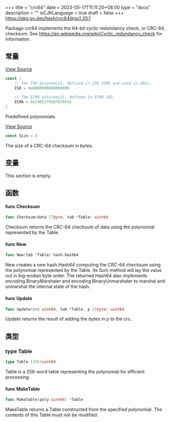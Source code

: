 +++
title = "crc64"
date = 2023-05-17T11:11:20+08:00
type = "docs"
description = ""
isCJKLanguage = true
draft = false
+++
https://pkg.go.dev/hash/crc64@go1.20.1



Package crc64 implements the 64-bit cyclic redundancy check, or CRC-64, checksum. See https://en.wikipedia.org/wiki/Cyclic_redundancy_check for information.



## 常量 

[View Source](https://cs.opensource.google/go/go/+/go1.20.1:src/hash/crc64/crc64.go;l=20)

``` go 
const (
	// The ISO polynomial, defined in ISO 3309 and used in HDLC.
	ISO = 0xD800000000000000

	// The ECMA polynomial, defined in ECMA 182.
	ECMA = 0xC96C5795D7870F42
)
```

Predefined polynomials.

[View Source](https://cs.opensource.google/go/go/+/go1.20.1:src/hash/crc64/crc64.go;l=17)

``` go 
const Size = 8
```

The size of a CRC-64 checksum in bytes.

## 变量

This section is empty.

## 函数

#### func Checksum 

``` go 
func Checksum(data []byte, tab *Table) uint64
```

Checksum returns the CRC-64 checksum of data using the polynomial represented by the Table.

#### func New 

``` go 
func New(tab *Table) hash.Hash64
```

New creates a new hash.Hash64 computing the CRC-64 checksum using the polynomial represented by the Table. Its Sum method will lay the value out in big-endian byte order. The returned Hash64 also implements encoding.BinaryMarshaler and encoding.BinaryUnmarshaler to marshal and unmarshal the internal state of the hash.

#### func Update 

``` go 
func Update(crc uint64, tab *Table, p []byte) uint64
```

Update returns the result of adding the bytes in p to the crc.

## 类型

### type Table 

``` go 
type Table [256]uint64
```

Table is a 256-word table representing the polynomial for efficient processing.

#### func MakeTable 

``` go 
func MakeTable(poly uint64) *Table
```

MakeTable returns a Table constructed from the specified polynomial. The contents of this Table must not be modified.